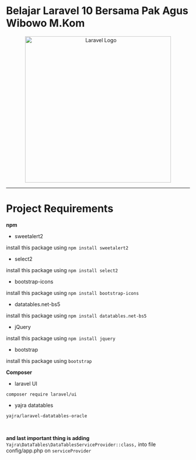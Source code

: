 
# **Belajar Laravel 10 Bersama Pak Agus Wibowo M.Kom**

<p  align="center"><a  href="https://laravel.com"  target="_blank"><img  src="https://raw.githubusercontent.com/laravel/art/master/logo-lockup/5%20SVG/2%20CMYK/1%20Full%20Color/laravel-logolockup-cmyk-red.svg"  width="400"  alt="Laravel Logo"></a></p>

<hr>

# **Project Requirements**

  

**npm**

  

* sweetalert2

  

install this package using `npm install sweetalert2`

  

* select2

  

install this package using `npm install select2`

  

* bootstrap-icons

  

install this package using `npm install bootstrap-icons`

  

* datatables.net-bs5

  

install this package using `npm install datatables.net-bs5`

  

* jQuery

  

install this package using `npm install jquery`

  

* bootstrap

  

install this package using `bootstrap`

  

**Composer**

  

* laravel UI

  

`composer require laravel/ui`

  

* yajra datatables

  

`yajra/laravel-datatables-oracle`

  

<br>

  

**and last important thing is adding**  `Yajra\DataTables\DataTablesServiceProvider::class,` into file config/app.php on `serviceProvider`
